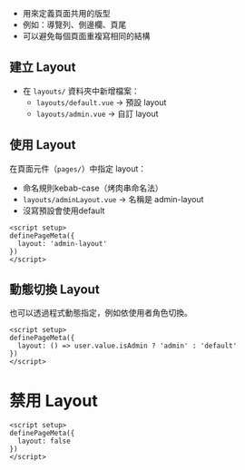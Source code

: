 - 用來定義頁面共用的版型
- 例如：導覽列、側邊欄、頁尾
- 可以避免每個頁面重複寫相同的結構

## 建立 Layout
- 在 `layouts/` 資料夾中新增檔案：
  - `layouts/default.vue` → 預設 layout
  - `layouts/admin.vue` → 自訂 layout

## 使用 Layout

在頁面元件（`pages/`）中指定 layout：

- 命名規則kebab-case（烤肉串命名法）
- `layouts/adminLayout.vue` → 名稱是 admin-layout
- 沒寫預設會使用default

```vue
<script setup>
definePageMeta({
  layout: 'admin-layout'
})
</script>

```


## 動態切換 Layout

也可以透過程式動態指定，例如依使用者角色切換。


```vue
<script setup>
definePageMeta({
  layout: () => user.value.isAdmin ? 'admin' : 'default'
})
</script>

```


# 禁用 Layout

```vue
<script setup>
definePageMeta({
  layout: false
})
</script>
```